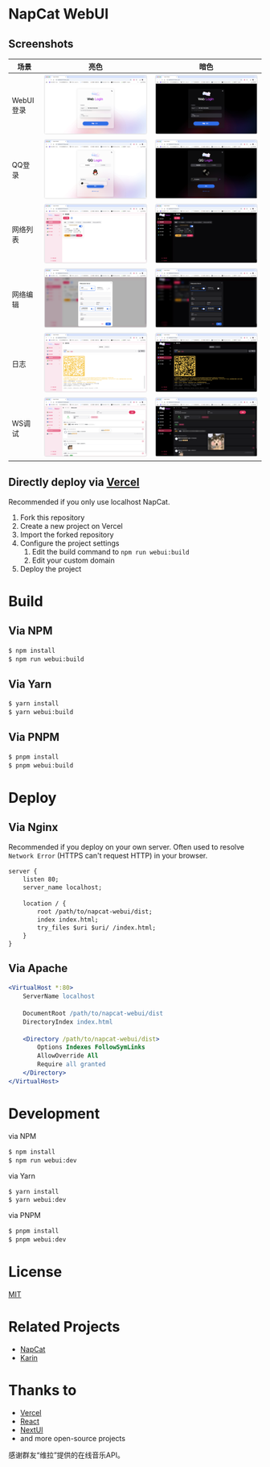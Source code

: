 # NapCat WebUI

## Screenshots

| 场景 | 亮色 | 暗色 |
|------|------|------|
| WebUI登录 | ![WebUI登录](./screenshots/weblogin_light.png) | ![WebUI登录](./screenshots/weblogin_dark.png) |
| QQ登录 | ![QQ登录](./screenshots/qqlogin_light.png) | ![QQ登录](./screenshots/qqlogin_dark.png) |
| 网络列表 | ![网络配置](./screenshots/network_list_light.png) | ![网络配置](./screenshots/network_list_dark.png) |
| 网络编辑 | ![网络配置](./screenshots/network_edit_light.png) | ![网络配置](./screenshots/network_edit_dark.png) |
| 日志 | ![日志](./screenshots/log_light.png) | ![日志](./screenshots/log_dark.png) |
| WS调试 | ![WS调试](./screenshots/ws_debug_light.png) | ![WS调试](./screenshots/ws_debug_dark.png) |

## Directly deploy via [Vercel](https://vercel.com/)

Recommended if you only use localhost NapCat.

1. Fork this repository
2. Create a new project on Vercel
3. Import the forked repository
4. Configure the project settings
   1. Edit the build command to `npm run webui:build`
   2. Edit your custom domain
5. Deploy the project


# Build

## Via NPM

```bash
$ npm install
$ npm run webui:build
```

## Via Yarn

```bash
$ yarn install
$ yarn webui:build
```

## Via PNPM

```bash
$ pnpm install
$ pnpm webui:build
```

# Deploy

## Via Nginx 

Recommended if you deploy on your own server. Often used to resolve `Network Error` (HTTPS can't request HTTP) in your browser.

```nginx
server {
    listen 80;
    server_name localhost;

    location / {
        root /path/to/napcat-webui/dist;
        index index.html;
        try_files $uri $uri/ /index.html;
    }
}
```

## Via Apache

```apache
<VirtualHost *:80>
    ServerName localhost

    DocumentRoot /path/to/napcat-webui/dist
    DirectoryIndex index.html

    <Directory /path/to/napcat-webui/dist>
        Options Indexes FollowSymLinks
        AllowOverride All
        Require all granted
    </Directory>
</VirtualHost>
```

# Development

via NPM

```bash
$ npm install
$ npm run webui:dev
```

via Yarn

```bash
$ yarn install
$ yarn webui:dev
```

via PNPM

```bash
$ pnpm install
$ pnpm webui:dev
```

# License

[MIT](LICENSE)

# Related Projects

- [NapCat](https://github.com/NapNeko/NapCatQQ/)
- [Karin](https://github.com/KarinJS/Karin/)

# Thanks to

- [Vercel](https://vercel.com/)
- [React](https://react.dev/)
- [NextUI](https://nextui.org/)
- and more open-source projects

感谢群友“维拉”提供的在线音乐API。